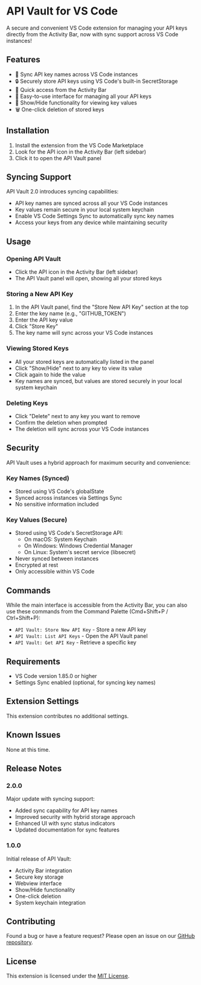 # API Vault for VS Code

A secure and convenient VS Code extension for managing your API keys directly from the Activity Bar, now with sync support across VS Code instances!

## Features

- 🔄 Sync API key names across VS Code instances
- 🔒 Securely store API keys using VS Code's built-in SecretStorage
- 🎯 Quick access from the Activity Bar
- 👀 Easy-to-use interface for managing all your API keys
- 🔑 Show/Hide functionality for viewing key values
- 🗑️ One-click deletion of stored keys

## Installation

1. Install the extension from the VS Code Marketplace
2. Look for the API icon in the Activity Bar (left sidebar)
3. Click it to open the API Vault panel

## Syncing Support

API Vault 2.0 introduces syncing capabilities:
- API key names are synced across all your VS Code instances
- Key values remain secure in your local system keychain
- Enable VS Code Settings Sync to automatically sync key names
- Access your keys from any device while maintaining security

## Usage

### Opening API Vault
- Click the API icon in the Activity Bar (left sidebar)
- The API Vault panel will open, showing all your stored keys

### Storing a New API Key
1. In the API Vault panel, find the "Store New API Key" section at the top
2. Enter the key name (e.g., "GITHUB_TOKEN")
3. Enter the API key value
4. Click "Store Key"
5. The key name will sync across your VS Code instances

### Viewing Stored Keys
- All your stored keys are automatically listed in the panel
- Click "Show/Hide" next to any key to view its value
- Click again to hide the value
- Key names are synced, but values are stored securely in your local system keychain

### Deleting Keys
- Click "Delete" next to any key you want to remove
- Confirm the deletion when prompted
- The deletion will sync across your VS Code instances

## Security

API Vault uses a hybrid approach for maximum security and convenience:

### Key Names (Synced)
- Stored using VS Code's globalState
- Synced across instances via Settings Sync
- No sensitive information included

### Key Values (Secure)
- Stored using VS Code's SecretStorage API:
  - On macOS: System Keychain
  - On Windows: Windows Credential Manager
  - On Linux: System's secret service (libsecret)
- Never synced between instances
- Encrypted at rest
- Only accessible within VS Code

## Commands

While the main interface is accessible from the Activity Bar, you can also use these commands from the Command Palette (Cmd+Shift+P / Ctrl+Shift+P):

- `API Vault: Store New API Key` - Store a new API key
- `API Vault: List API Keys` - Open the API Vault panel
- `API Vault: Get API Key` - Retrieve a specific key

## Requirements

- VS Code version 1.85.0 or higher
- Settings Sync enabled (optional, for syncing key names)

## Extension Settings

This extension contributes no additional settings.

## Known Issues

None at this time.

## Release Notes

### 2.0.0

Major update with syncing support:
- Added sync capability for API key names
- Improved security with hybrid storage approach
- Enhanced UI with sync status indicators
- Updated documentation for sync features

### 1.0.0

Initial release of API Vault:
- Activity Bar integration
- Secure key storage
- Webview interface
- Show/Hide functionality
- One-click deletion
- System keychain integration

## Contributing

Found a bug or have a feature request? Please open an issue on our [GitHub repository](https://github.com/PoliTwit1984/VSCode-API-Vault_Extension).

## License

This extension is licensed under the [MIT License](LICENSE).
